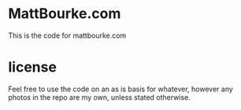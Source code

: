 # MattBourke.com
This is the code for mattbourke.com
# license
Feel free to use the code on an as is basis for whatever, however any photos in the repo are my own, unless stated otherwise.
